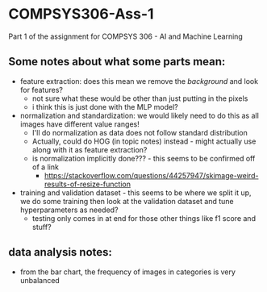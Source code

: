 # COMPSYS306-Ass-1
Part 1 of the assignment for COMPSYS 306 - AI and Machine Learning

## Some notes about what some parts mean:
- feature extraction: does this mean we remove the *background* and look for
features?
	- not sure what these would be other than just putting in the pixels
	- i think this is just done with the MLP model?
- normalization and standardization: we would likely need to do this as all images have different value
ranges!
	- I'll do normalization as data does not follow standard distribution
	- Actually, could do HOG (in topic notes) instead - might actually use along with it as feature extraction?
	- is normalization implicitly done??? - this seems to be confirmed off of a link
		- https://stackoverflow.com/questions/44257947/skimage-weird-results-of-resize-function
- training and validation dataset - this seems to be where we split it up, we do some training then look at the validation dataset and tune hyperparameters as needed?
	- testing only comes in at end for those other things like f1 score and stuff?


## data analysis notes:
- from the bar chart, the frequency of images in categories is very unbalanced